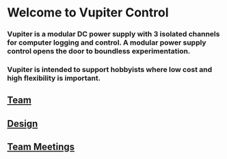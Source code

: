 # Welcome to Vupiter Control

### Vupiter is a modular DC power supply with 3 isolated channels for computer logging and control. A modular power supply control opens the door to boundless experimentation.
### Vupiter is intended to support hobbyists where low cost and high flexibility is important.
## [Team](https://ams0187.github.io/Vupiter/members)         
## [Design](https://ams0187.github.io/Vupiter/design) 
## [Team Meetings](https://ams0187.github.io/Vupiter/minutes)
